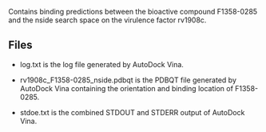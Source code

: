 Contains binding predictions between the bioactive compound F1358-0285 and the nside search space on the virulence factor rv1908c.

## Files

- log.txt is the log file generated by AutoDock Vina.

- rv1908c_F1358-0285_nside.pdbqt is the PDBQT file generated by AutoDock Vina containing the orientation and binding location of F1358-0285.

- stdoe.txt is the combined STDOUT and STDERR output of AutoDock Vina.

